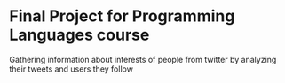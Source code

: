 # Final Project for Programming Languages course

Gathering information about interests of people from twitter by analyzing their tweets and users they follow

